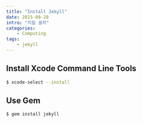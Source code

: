 ```yaml
---
title: "Install Jekyll"
date: 2015-09-20
intro: "지킬 설치"
categories: 
    - Computing
tags:
    - jekyll
---
```


## Install Xcode Command Line Tools

```sh
$ xcode-select --install
```

## Use Gem

```sh
$ gem install jekyll
```
